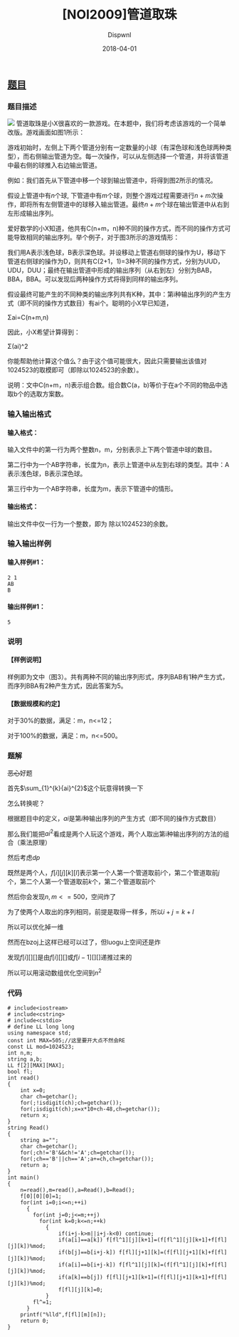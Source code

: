 ﻿---
layout:     post
title:      "[NOI2009]管道取珠"
date:       2018-04-01
author:     "Dispwnl"
header-img: "img/used/28.jpg"
catalog: true
tags:
    - 动态规划
---
## [题目](https://www.luogu.org/problemnew/show/P1758)
### 题目描述
![](https://cdn.luogu.org/upload/pic/2614.png)
管道取珠是小X很喜欢的一款游戏。在本题中，我们将考虑该游戏的一个简单改版。游戏画面如图1所示：

游戏初始时，左侧上下两个管道分别有一定数量的小球（有深色球和浅色球两种类型），而右侧输出管道为空。每一次操作，可以从左侧选择一个管道，并将该管道中最右侧的球推入右边输出管道。

例如：我们首先从下管道中移一个球到输出管道中，将得到图2所示的情况。

假设上管道中有$n$个球, 下管道中有$m$个球，则整个游戏过程需要进行$n+m$次操作，即将所有左侧管道中的球移入输出管道。最终$n+m$个球在输出管道中从右到左形成输出序列。

爱好数学的小X知道，他共有C(n+m，n)种不同的操作方式，而不同的操作方式可能导致相同的输出序列。举个例子，对于图3所示的游戏情形：

我们用A表示浅色球，B表示深色球。并设移动上管道右侧球的操作为U，移动下管道右侧球的操作为D，则共有C(2+1，1)=3种不同的操作方式，分别为UUD，UDU，DUU；最终在输出管道中形成的输出序列（从右到左）分别为BAB，BBA，BBA。可以发现后两种操作方式将得到同样的输出序列。

假设最终可能产生的不同种类的输出序列共有K种，其中：第i种输出序列的产生方式（即不同的操作方式数目）有ai个。聪明的小X早已知道，

Σai=C(n+m,n)

因此，小X希望计算得到：

Σ(ai)^2

你能帮助他计算这个值么？由于这个值可能很大，因此只需要输出该值对1024523的取模即可（即除以1024523的余数）。

说明：文中C(n+m，n)表示组合数。组合数C(a，b)等价于在a个不同的物品中选取b个的选取方案数。

### 输入输出格式
#### 输入格式：
输入文件中的第一行为两个整数n，m，分别表示上下两个管道中球的数目。

第二行中为一个AB字符串，长度为n，表示上管道中从左到右球的类型。其中：A表示浅色球，B表示深色球。

第三行中为一个AB字符串，长度为m，表示下管道中的情形。

#### 输出格式：
输出文件中仅一行为一个整数，即为 除以1024523的余数。

### 输入输出样例
#### 输入样例#1：
```plain
2 1
AB
B
```
#### 输出样例#1： 
```plain
5
```
### 说明
#### 【样例说明】
样例即为文中（图3）。共有两种不同的输出序列形式，序列BAB有1种产生方式，而序列BBA有2种产生方式，因此答案为5。

#### 【数据规模和约定】

对于30%的数据，满足：m，n<=12；

对于100%的数据，满足：m，n<=500。

### 题解

~~恶心~~好题

首先$\sum_{1}^{k}{ai}^{2}$这个玩意得转换一下

怎么转换呢？

根据题目中的定义，$ai$是第$i$种输出序列的产生方式（即不同的操作方式数目）

那么我们能把${ai}^{2}$看成是两个人玩这个游戏，两个人取出第i种输出序列的方法的组合（乘法原理）

然后考虑$dp$

既然是两个人，$f[i][j][k][l]$表示第一个人第一个管道取前$i$个，第二个管道取前$j$个，第二个人第一个管道取前$k$个，第二个管道取前$l$个

然后你会发现$n,m<=500$，空间炸了

为了使两个人取出的序列相同，前提是取得一样多，所以$i+j=k+l$

所以可以优化掉一维

然而在bzoj上这样已经可以过了，但luogu上空间还是炸

发现$f[i][][]$是由$f[i][][]$或$f[i-1][][]$递推过来的

所以可以用滚动数组优化空间到$n^2$

### 代码
```
# include<iostream>
# include<cstring>
# include<cstdio>
# define LL long long
using namespace std;
const int MAX=505;//这里要开大点不然会RE
const LL mod=1024523;
int n,m;
string a,b;
LL f[2][MAX][MAX];
bool fl;
int read()
{
	int x=0;
	char ch=getchar();
	for(;!isdigit(ch);ch=getchar());
	for(;isdigit(ch);x=x*10+ch-48,ch=getchar());
	return x;
}
string Read()
{
	string a="";
	char ch=getchar();
	for(;ch!='B'&&ch!='A';ch=getchar());
	for(;ch=='B'||ch=='A';a+=ch,ch=getchar());
	return a;
}
int main()
{
	n=read(),m=read(),a=Read(),b=Read();
	f[0][0][0]=1;
	for(int i=0;i<=n;++i)
	  {
	  	for(int j=0;j<=m;++j)
	      for(int k=0;k<=n;++k)
	      	{
	      		if(i+j-k>m||i+j-k<0) continue;
	      		if(a[i]==a[k]) f[fl^1][j][k+1]=(f[fl^1][j][k+1]+f[fl][j][k])%mod;
	      		if(b[j]==b[i+j-k]) f[fl][j+1][k]=(f[fl][j+1][k]+f[fl][j][k])%mod;
	      		if(a[i]==b[i+j-k]) f[fl^1][j][k]=(f[fl^1][j][k]+f[fl][j][k])%mod;
	      		if(a[k]==b[j]) f[fl][j+1][k+1]=(f[fl][j+1][k+1]+f[fl][j][k])%mod;
	      		f[fl][j][k]=0;
		  	}
		fl^=1;
	  }
	printf("%lld",f[fl][m][n]);
	return 0;
}
```
